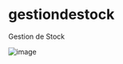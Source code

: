 # gestiondestock
Gestion de Stock

![image](https://user-images.githubusercontent.com/89779513/235141916-b542e37d-15c6-4eda-a53b-3b9e53ef716e.png)
